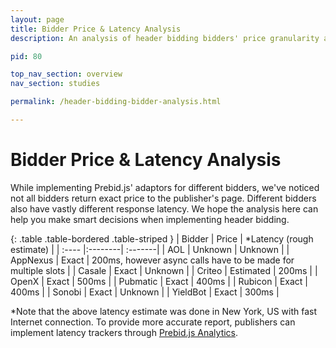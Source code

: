 ```yaml
---
layout: page
title: Bidder Price & Latency Analysis
description: An analysis of header bidding bidders' price granularity and latency.

pid: 80

top_nav_section: overview
nav_section: studies

permalink: /header-bidding-bidder-analysis.html

---
```

<div class="bs-docs-section" markdown="1">

# Bidder Price & Latency Analysis

While implementing Prebid.js' adaptors for different bidders, we've noticed not all bidders return exact price to the publisher's page. Different bidders also have vastly different response latency. We hope the analysis here can help you make smart decisions when implementing header bidding. 

<!--| Amazon | Estimated at $0.50 increment | 300ms | -->

{: .table .table-bordered .table-striped }
|	Bidder |	Price 	|	*Latency (rough estimate)   |
| :----  |:--------| :-------|
| AOL | Unknown | Unknown |
| AppNexus | Exact | 200ms, however async calls have to be made for multiple slots |
| Casale | Exact | Unknown | 
| Criteo | Estimated | 200ms |
| OpenX | Exact | 500ms |
| Pubmatic | Exact | 400ms |
| Rubicon | Exact | 400ms |
| Sonobi | Exact | Unknown |
| YieldBot | Exact | 300ms |

*Note that the above latency estimate was done in New York, US with fast Internet connection. To provide more accurate report, publishers can implement latency trackers through [Prebid.js Analytics](/overview/ga-analytics.html).


<!-- 
<script type="text/javascript" src="https://www.google.com/jsapi"></script>
<div id="chart_us"></div>
<div id="chart_uk"></div>
<div id="chart_de"></div>
<!-- <div id="chart_ca"></div> -->
      

<script>
var data = {"bg":{"amazon":{"num":17,"latency":187.146240234375},"criteo":{"num":17,"latency":466.950057983398},"appnexus":{"num":12,"latency":170.390828450521}},"ca":{"criteo":{"num":4,"latency":471.6279296875},"openx":{"num":2,"latency":787.467041015625},"DFP":{"num":29,"latency":374.82201171875},"amazon":{"num":2,"latency":340.38818359375}},"de":{"rubicon":{"num":4,"latency":479.220458984375},"appnexus":{"num":90,"latency":175.364076063368},"openx":{"num":46,"latency":757.2021484375},"criteo":{"num":30,"latency":138.448079427083},"amazon":{"num":8,"latency":94.7223815917969},"pubmatic":{"num":92,"latency":149.578621242357}},"sg":{"amazon":{"num":25,"latency":465.864034016927},"criteo":{"num":6,"latency":536.978678385417},"openx":{"num":1,"latency":null},"pubmatic":{"num":2,"latency":1678.56201171875}},"uk":{"criteo":{"num":4,"latency":236.033325195312},"openx":{"num":10,"latency":900.688452148437},"pubmatic":{"num":2,"latency":457.08984375},"appnexus":{"num":36,"latency":345.634141710069},"amazon":{"num":4,"latency":209.942443847656}},"us":{"criteo":{"num":198,"latency":64.1119732634391},"Sovrn":{"num":1,"latency":430.9541015625},"appnexus":{"num":296,"latency":126.881093089691},"Amazon":{"num":1,"latency":176.924072265625},"openx":{"num":326,"latency":760.167721567124},"amazon":{"num":216,"latency":128.580746299342},"rubicon":{"num":13,"latency":202.674096679687},"pubmatic":{"num":8,"latency":606.111419677734},"sonobi":{"num":32,"latency":357.45173592403},"AOL":{"num":2,"latency":222.5439453125},"DFP":{"num":7,"latency":175.106759207589},"Openx":{"num":2,"latency":841.119873046875},"aol":{"num":77,"latency":231.124654447115},"sovrn":{"num":13,"latency":244.542292668269},"AppNexus":{"num":2,"latency":101.75},"Pubmatic":{"num":1,"latency":228.56982421875},"Sonobi":{"num":1,"latency":231.3671875}}};

var countries = [{
	code: 'us',
	name: 'United States'
}, {
	code: 'uk',
	name: 'United Kindom'
}, {
	code: 'de',
	name: 'Germany'
}, 
// {
// 	code: 'ca',
// 	name: 'Canada'
// }
];



google.load('visualization', '1', {packages: ['corechart', 'bar']});
google.setOnLoadCallback(drawCountryCharts);

function drawChart(countryData, country, divId) {
	var data = new google.visualization.DataTable();
	data.addColumn('string', 'Bidder');
	data.addColumn('number', 'Avg Bid Load Time');

	var rows = [];
	for (var b in countryData) {
		var v = countryData[b];
		if ('num' in v && 'latency' in v) {
			var num = v['num'];
			var latency = v['latency'];
			if (num > 2 && latency != null) {
				rows.push([b, latency]);
			}
		}
	}
	data.addRows(rows);

	var options = {
	  title: 'Header Bidding Bidders Latency in ' + country,
	  hAxis: {
	  	title: 'Avg Bid Load Time (ms)'
	  },
	  vAxis: {
	    title: 'Bidders'
	  },
	  height: rows.length * 50,
	  legend: { position: "none" }
	  //width: 500
	};

	var chart = new google.visualization.BarChart(
	  document.getElementById(divId));

	chart.draw(data, options);
}

function drawCountryCharts() {
	for (var i = 0; i < countries.length; i++) {
		var c = countries[i];
		drawChart(data[c.code], c.name, 'chart_' + c.code);
	}
	//drawChart(data['us'], 'United States');
}

function drawMultSeries() {
      var data = new google.visualization.DataTable();
      data.addColumn('string', 'Time of Day');
      data.addColumn('number', 'Motivation Level');

      data.addRows([
        ['OpenX', 1],
        ['Pubmatic', 2],
        ['Rubicon', 3],
      ]);

      var options = {
        title: 'Motivation and Energy Level Throughout the Day',
        hAxis: {
          // title: 'Time of Day',
          // format: 'h:mm a',
          // viewWindow: {
          //   min: [7, 30, 0],
          //   max: [17, 30, 0]
          // }
        },
        vAxis: {
          title: 'Rating (scale of 1-10)'
        }
      };

      var chart = new google.visualization.ColumnChart(
        document.getElementById('chart_div'));

      chart.draw(data, options);
    }





</script>









</div>